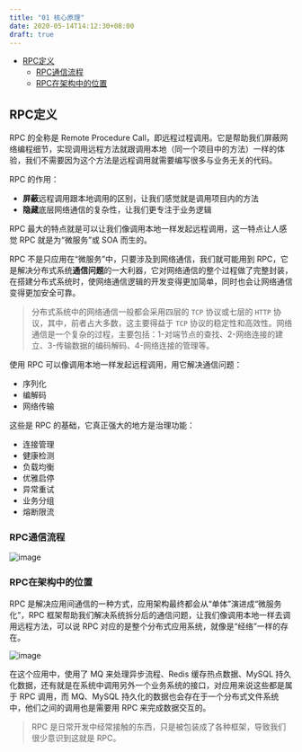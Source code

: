 ```yaml
---
title: "01 核心原理"
date: 2020-05-14T14:12:30+08:00
draft: true
---
```


- [RPC定义](#rpc%e5%ae%9a%e4%b9%89)
  - [RPC通信流程](#rpc%e9%80%9a%e4%bf%a1%e6%b5%81%e7%a8%8b)
  - [RPC在架构中的位置](#rpc%e5%9c%a8%e6%9e%b6%e6%9e%84%e4%b8%ad%e7%9a%84%e4%bd%8d%e7%bd%ae)

## RPC定义

RPC 的全称是 Remote Procedure Call，即远程过程调用。它是帮助我们屏蔽网络编程细节，实现调用远程方法就跟调用本地（同一个项目中的方法）一样的体验，我们不需要因为这个方法是远程调用就需要编写很多与业务无关的代码。

RPC 的作用：

- **屏蔽**远程调用跟本地调用的区别，让我们感觉就是调用项目内的方法
- **隐藏**底层网络通信的复杂性，让我们更专注于业务逻辑

RPC 最大的特点就是可以让我们像调用本地一样发起远程调用，这一特点让人感觉 RPC 就是为“微服务”或 SOA 而生的。

RPC 不是只应用在“微服务”中，只要涉及到网络通信，我们就可能用到 RPC，它是解决分布式系统**通信问题**的一大利器，它对网络通信的整个过程做了完整封装，在搭建分布式系统时，使网络通信逻辑的开发变得更加简单，同时也会让网络通信变得更加安全可靠。

> 分布式系统中的网络通信一般都会采用四层的 `TCP` 协议或七层的 `HTTP` 协议，其中，前者占大多数，这主要得益于 `TCP` 协议的稳定性和高效性。网络通信是一个复杂的过程，主要包括：1-对端节点的查找、2-网络连接的建立、3-传输数据的编码解码、4-网络连接的管理等。

使用 RPC 可以像调用本地一样发起远程调用，用它解决通信问题：

- 序列化
- 编解码
- 网络传输

这些是 RPC 的基础，它真正强大的地方是治理功能：

- 连接管理
- 健康检测
- 负载均衡
- 优雅启停
- 异常重试
- 业务分组
- 熔断限流

### RPC通信流程

![image](/images/acf53138659f4982bbef02acdd30f1fa.jpg)

### RPC在架构中的位置

RPC 是解决应用间通信的一种方式，应用架构最终都会从“单体”演进成“微服务化”，RPC 框架帮助我们解决系统拆分后的通信问题，让我们像调用本地一样去调用远程方法，可以说 RPC 对应的是整个分布式应用系统，就像是“经络”一样的存在。

![image](/images/506e902e06e91663334672c29bfbc2be.jpg)

在这个应用中，使用了 MQ 来处理异步流程、Redis 缓存热点数据、MySQL 持久化数据，还有就是在系统中调用另外一个业务系统的接口，对应用来说这些都是属于 RPC 调用，而 MQ、MySQL 持久化的数据也会存在于一个分布式文件系统中，他们之间的调用也是需要用 RPC 来完成数据交互的。

> RPC 是日常开发中经常接触的东西，只是被包装成了各种框架，导致我们很少意识到这就是 RPC。
